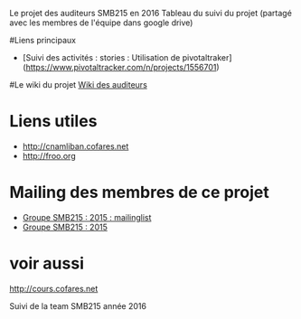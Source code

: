 Le projet des auditeurs SMB215 en 2016
Tableau du suivi du projet (partagé avec les membres de l'équipe dans google drive)

#Liens principaux
* [Suivi des activités : stories : Utilisation de pivotaltraker]
(https://www.pivotaltracker.com/n/projects/1556701)

#Le wiki du projet
[Wiki des auditeurs](http://wiki.cofares.net/cycle-c-informatique/projets-smb215-2013)

# Liens utiles
* http://cnamliban.cofares.net
* http://froo.org

# Mailing des membres de ce projet
* [Groupe SMB215 : 2015 : mailinglist](mailto://smb215-16@cnamliban.org)
* [Groupe SMB215 : 2015](https://groups.google.com/a/cnamliban.org/forum/#!forum/smb215-2016)

# voir aussi
  http://cours.cofares.net


Suivi de la team SMB215 année 2016
